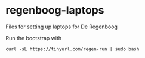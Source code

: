 # regenboog-laptops
Files for setting up laptops for De Regenboog

Run the bootstrap with

```
curl -sL https://tinyurl.com/regen-run | sudo bash
```
